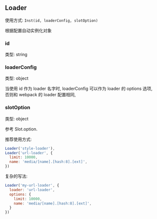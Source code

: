 ## Loader

使用方式:
`Inst(id, loaderConfig, slotOption)`

根据配置自动实例化对象

### id

类型: string

### loaderConfig

类型: object

当使用 id 作为 loader 名字时, loaderConfig 可以作为 loader 的 options 选项, 否则和 webpack 的 loader 配置相同,

### slotOption

类型: object

参考 Slot.option.

推荐使用方式:
```js
Loader('style-loader'),
Loader('url-loader', {
  limit: 10000,
  name: 'media/[name].[hash:8].[ext]',
})
```

复杂的写法:
```js
Loader('my-url-loader', {
  loader: 'url-loader',
  options: {
    limit: 10000,
    name: 'media/[name].[hash:8].[ext]',
  }
})
```
